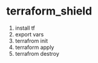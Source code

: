 # terraform_shield

1. install tf
2. export vars
3. terrafrom init
4. terraform apply
5. terrafrom destroy
